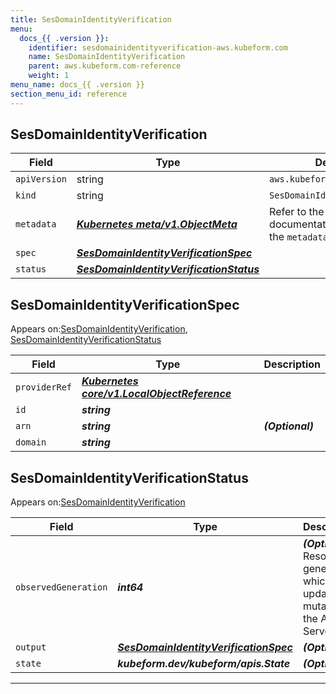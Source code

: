 ```yaml
---
title: SesDomainIdentityVerification
menu:
  docs_{{ .version }}:
    identifier: sesdomainidentityverification-aws.kubeform.com
    name: SesDomainIdentityVerification
    parent: aws.kubeform.com-reference
    weight: 1
menu_name: docs_{{ .version }}
section_menu_id: reference
---
```


## SesDomainIdentityVerification
| Field | Type | Description |
| ------ | ----- | ----------- |
| `apiVersion` | string | `aws.kubeform.com/v1alpha1` |
|    `kind` | string | `SesDomainIdentityVerification` |
| `metadata` | ***[Kubernetes meta/v1.ObjectMeta](https://kubernetes.io/docs/reference/generated/kubernetes-api/v1.13/#objectmeta-v1-meta)***|Refer to the Kubernetes API documentation for the fields of the `metadata` field.|
| `spec` | ***[SesDomainIdentityVerificationSpec](#sesdomainidentityverificationspec)***||
| `status` | ***[SesDomainIdentityVerificationStatus](#sesdomainidentityverificationstatus)***||
## SesDomainIdentityVerificationSpec

Appears on:[SesDomainIdentityVerification](#sesdomainidentityverification), [SesDomainIdentityVerificationStatus](#sesdomainidentityverificationstatus)

| Field | Type | Description |
| ------ | ----- | ----------- |
| `providerRef` | ***[Kubernetes core/v1.LocalObjectReference](https://kubernetes.io/docs/reference/generated/kubernetes-api/v1.13/#localobjectreference-v1-core)***||
| `id` | ***string***||
| `arn` | ***string***| ***(Optional)*** |
| `domain` | ***string***||
## SesDomainIdentityVerificationStatus

Appears on:[SesDomainIdentityVerification](#sesdomainidentityverification)

| Field | Type | Description |
| ------ | ----- | ----------- |
| `observedGeneration` | ***int64***| ***(Optional)*** Resource generation, which is updated on mutation by the API Server.|
| `output` | ***[SesDomainIdentityVerificationSpec](#sesdomainidentityverificationspec)***| ***(Optional)*** |
| `state` | ***kubeform.dev/kubeform/apis.State***| ***(Optional)*** |
---
